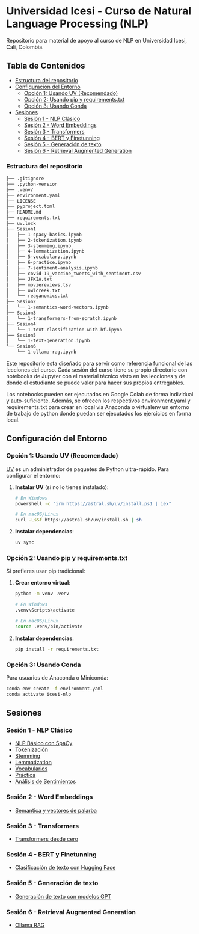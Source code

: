 # Universidad Icesi - Curso de Natural Language Processing (NLP)

Repositorio para material de apoyo al curso de NLP en Universidad Icesi, Cali, Colombia.

## Tabla de Contenidos

- [Estructura del repositorio](#estructura-del-repositorio)
- [Configuración del Entorno](#configuración-del-entorno)
  - [Opción 1: Usando UV (Recomendado)](#opción-1-usando-uv-recomendado)
  - [Opción 2: Usando pip y requirements.txt](#opción-2-usando-pip-y-requirementstxt)
  - [Opción 3: Usando Conda](#opción-3-usando-conda)
- [Sesiones](#sesiones)
  - [Sesión 1 - NLP Clásico](#sesión-1---nlp-clásico)
  - [Sesión 2 - Word Embeddings](#sesión-2---word-embeddings)
  - [Sesión 3 - Transformers](#sesión-3---transformers)
  - [Sesión 4 - BERT y Finetunning](#sesión-4---bert-y-finetunning)
  - [Sesión 5 - Generación de texto](#sesión-5---generación-de-texto)
  - [Sesión 6 - Retrieval Augmented Generation](#sesión-6---retrieval-augmented-generation)

### Estructura del repositorio

```bash
├── .gitignore
├── .python-version
├── .venv/
├── environment.yaml
├── LICENSE
├── pyproject.toml
├── README.md
├── requirements.txt
├── uv.lock
├── Sesion1
│   ├── 1-spacy-basics.ipynb
│   ├── 2-tokenization.ipynb
│   ├── 3-stemming.ipynb
│   ├── 4-lemmatization.ipynb
│   ├── 5-vocabulary.ipynb
│   ├── 6-practice.ipynb
│   ├── 7-sentiment-analysis.ipynb
│   ├── covid-19_vaccine_tweets_with_sentiment.csv
│   ├── JFKIA.txt
│   ├── moviereviews.tsv
│   ├── owlcreek.txt
│   └── reaganomics.txt
├── Sesion2
│   └── 1-semantics-word-vectors.ipynb
├── Sesion3
│   └── 1-transformers-from-scratch.ipynb
├── Sesion4
│   └── 1-text-classification-with-hf.ipynb
├── Sesion5
│   └── 1-text-generation.ipynb
└── Sesion6
    └── 1-ollama-rag.ipynb
```

Este repositorio esta diseñado para servir como referencia funcional de las lecciones del curso. Cada sesión del curso tiene su propio directorio con notebooks de Jupyter con el material técnico visto en las lecciones y de donde el estudiante se puede valer para hacer sus propios entregables.

Los notebooks pueden ser ejecutados en Google Colab de forma individual y auto-suficiente. Además, se ofrecen los respectivos environment.yaml y requirements.txt para crear en local via Anaconda o virtualenv un entorno de trabajo de python donde puedan ser ejecutados los ejercicios en forma local.

## Configuración del Entorno

### Opción 1: Usando UV (Recomendado)

[UV](https://docs.astral.sh/uv/) es un administrador de paquetes de Python ultra-rápido. Para configurar el entorno:

1. **Instalar UV** (si no lo tienes instalado):

   ```bash
   # En Windows
   powershell -c "irm https://astral.sh/uv/install.ps1 | iex"
   
   # En macOS/Linux
   curl -LsSf https://astral.sh/uv/install.sh | sh
   ```

2. **Instalar dependencias**:

   ```bash
   uv sync
   ```

### Opción 2: Usando pip y requirements.txt

Si prefieres usar pip tradicional:

1. **Crear entorno virtual**:

   ```bash
   python -m venv .venv
   
   # En Windows
   .venv\Scripts\activate
   
   # En macOS/Linux
   source .venv/bin/activate
   ```

2. **Instalar dependencias**:

   ```bash
   pip install -r requirements.txt
   ```

### Opción 3: Usando Conda

Para usuarios de Anaconda o Miniconda:

```bash
conda env create -f environment.yaml
conda activate icesi-nlp
```

## Sesiones

### Sesión 1 - NLP Clásico

- [NLP Básico con SpaCy](./Sesion1/1-spacy-basics.ipynb)
- [Tokenización](./Sesion1/2-tokenization.ipynb)
- [Stemming](./Sesion1/3-stemming.ipynb)
- [Lemmatization](./Sesion1/4-lemmatization.ipynb)
- [Vocabularios](./Sesion1/5-vocabulary.ipynb)
- [Práctica](./Sesion1/6-practice.ipynb)
- [Análisis de Sentimientos](./Sesion1/7-sentiment-analysis.ipynb)

### Sesión 2 - Word Embeddings

- [Semantica y vectores de palarba](./Sesion2/1-semantics-word-vectors.ipynb)

### Sesión 3 - Transformers

- [Transformers desde cero](./Sesion3/1-transformers-from-scratch.ipynb)

### Sesión 4 - BERT y Finetunning

- [Clasificación de texto con Hugging Face](./Sesion4/1-text-classification-with-hf.ipynb)

### Sesión 5 - Generación de texto

- [Generación de texto con modelos GPT](./Sesion5/1-text-generation.ipynb)

### Sesión 6 - Retrieval Augmented Generation

- [Ollama RAG](./Sesion6/1-ollama-rag.ipynb)
